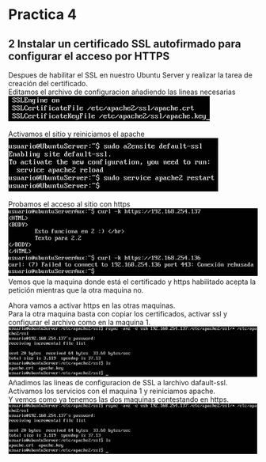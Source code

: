 # Practica 4

## 2 Instalar un certificado SSL autofirmado para configurar el acceso por HTTPS
Despues de habilitar el SSL en nuestro Ubuntu Server y realizar la tarea de creación
del certificado.  
Editamos el archivo de configuracion añadiendo las lineas necesarias  
![imagen](https://github.com/Ginfs/SWAP2018/blob/master/Practica4/img/t2_1.JPG)

Activamos el sitio y reiniciamos el apache  
![imagen](https://github.com/Ginfs/SWAP2018/blob/master/Practica4/img/t2_2.JPG)

Probamos el acceso al sitio con https  
![imagen](https://github.com/Ginfs/SWAP2018/blob/master/Practica4/img/t2_3.JPG)
Vemos que la maquina donde está el certificado y https habilitado acepta la petición mientras
que la otra maquina no.

Ahora vamos a activar https en las otras maquinas.  
Para la otra maquina basta con copiar los certificados, activar ssl y configurar el archivo como en la maquina 1.
![imagen](https://github.com/Ginfs/SWAP2018/blob/master/Practica4/img/t2_4.JPG)  
Añadimos las lineas de configuracion de SSL a larchivo dafault-ssl.  
Activamos los servicios con el maquina 1 y reiniciamos apache.  
Y vemos como ya tenemos las dos maquinas contestando en https.  
![imagen](https://github.com/Ginfs/SWAP2018/blob/master/Practica4/img/t2_4.JPG)  
